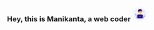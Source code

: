 <h3 align="center">Hey, this is Manikanta, a web coder <img src="https://github.com/manikanta29788/manikanta29788/blob/main/assets/icon-2.png" alt="icon" width="35" wheight="35"/></h3>

<!--
**manikanta29788/manikanta29788** is a ✨ _special_ ✨ repository because its `README.md` (this file) appears on your GitHub profile.

Here are some ideas to get you started:

- 🔭 I’m currently working on ...
- 🌱 I’m currently learning ...
- 👯 I’m looking to collaborate on ...
- 🤔 I’m looking for help with ...
- 💬 Ask me about ...
- 📫 How to reach me: ...
- 😄 Pronouns: ...
- ⚡ Fun fact: ...
-->
